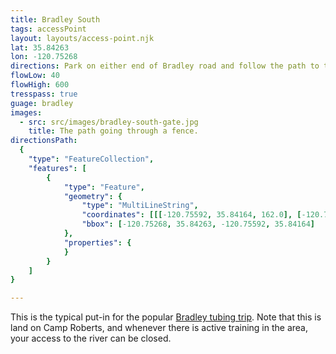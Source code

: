 ```yaml
---
title: Bradley South
tags: accessPoint
layout: layouts/access-point.njk
lat: 35.84263
lon: -120.75268
directions: Park on either end of Bradley road and follow the path to the west of the road towards the river. There is a clear opening in the fence just below the road.
flowLow: 40
flowHigh: 600
tresspass: true
guage: bradley
images: 
  - src: src/images/bradley-south-gate.jpg
    title: The path going through a fence.
directionsPath:
  {
	"type": "FeatureCollection",
	"features": [
		{
			"type": "Feature",
			"geometry": {
				"type": "MultiLineString",
				"coordinates": [[[-120.75592, 35.84164, 162.0], [-120.75589, 35.84167, 162.0], [-120.75586, 35.8417, 162.0], [-120.75581, 35.84169, 162.0], [-120.75578, 35.84167, 162.0], [-120.75576, 35.8417, 162.0], [-120.75573, 35.84172, 162.0], [-120.75571, 35.84175, 162.0], [-120.75568, 35.84176, 162.0], [-120.75565, 35.84179, 162.0], [-120.75563, 35.84182, 162.0], [-120.75561, 35.84184, 162.0], [-120.75557, 35.84184, 162.0], [-120.75553, 35.84185, 163.0], [-120.75549, 35.84187, 163.0], [-120.75548, 35.8419, 163.0], [-120.75546, 35.84193, 163.0], [-120.75546, 35.84196, 163.0], [-120.75544, 35.842, 163.0], [-120.75542, 35.84202, 163.0], [-120.75538, 35.84203, 163.0], [-120.75535, 35.84204, 164.0], [-120.7553, 35.84204, 164.0], [-120.75526, 35.84205, 164.0], [-120.75522, 35.84206, 164.0], [-120.75518, 35.84207, 164.0], [-120.75514, 35.84207, 164.0], [-120.7551, 35.84208, 165.0], [-120.75506, 35.84209, 165.0], [-120.75504, 35.84211, 165.0], [-120.75501, 35.84213, 165.0], [-120.75498, 35.84214, 165.0], [-120.75494, 35.84216, 166.0], [-120.75491, 35.84217, 166.0], [-120.75487, 35.84218, 166.0], [-120.75483, 35.84218, 167.0], [-120.75479, 35.84218, 167.0], [-120.75475, 35.84218, 167.0], [-120.75472, 35.84216, 167.0], [-120.75468, 35.84214, 167.0], [-120.75465, 35.84212, 167.0], [-120.75462, 35.84211, 167.0], [-120.75457, 35.84211, 168.0], [-120.75454, 35.8421, 168.0], [-120.7545, 35.84208, 168.0], [-120.75447, 35.84206, 168.0], [-120.75443, 35.84205, 168.0], [-120.75438, 35.84205, 168.0], [-120.75435, 35.84206, 168.0], [-120.75431, 35.84208, 168.0], [-120.75427, 35.84209, 169.0], [-120.75423, 35.84211, 169.0], [-120.7542, 35.84212, 169.0], [-120.75416, 35.84213, 169.0], [-120.75412, 35.84213, 169.0], [-120.75408, 35.84214, 169.0], [-120.75404, 35.84215, 169.0], [-120.754, 35.84216, 169.0], [-120.75396, 35.84217, 169.0], [-120.75392, 35.84217, 169.0], [-120.75388, 35.84217, 169.0], [-120.75384, 35.84217, 169.0], [-120.75379, 35.84218, 169.0], [-120.75376, 35.84218, 169.0], [-120.75371, 35.84218, 169.0], [-120.75367, 35.84218, 169.0], [-120.75363, 35.84217, 169.0], [-120.75359, 35.84217, 169.0], [-120.75354, 35.84217, 169.0], [-120.75349, 35.84217, 169.0], [-120.75345, 35.84217, 169.0], [-120.75341, 35.84218, 169.0], [-120.75337, 35.8422, 169.0], [-120.75333, 35.84222, 169.0], [-120.7533, 35.84223, 169.0], [-120.75327, 35.84225, 169.0], [-120.75324, 35.84226, 169.0], [-120.7532, 35.84227, 169.0], [-120.75315, 35.84227, 169.0], [-120.75311, 35.84228, 169.0], [-120.75307, 35.8423, 169.0], [-120.75303, 35.84231, 168.0], [-120.75299, 35.84233, 168.0], [-120.75295, 35.84235, 168.0], [-120.75291, 35.84236, 168.0], [-120.75287, 35.84238, 168.0], [-120.75285, 35.84239, 168.0], [-120.75281, 35.84241, 168.0], [-120.75279, 35.84243, 168.0], [-120.75278, 35.84247, 168.0], [-120.75277, 35.8425, 168.0], [-120.75274, 35.84251, 169.0], [-120.75272, 35.84253, 169.0], [-120.75272, 35.84256, 169.0], [-120.7527, 35.8426, 169.0], [-120.75268, 35.84263, 169.0]]],
				"bbox": [-120.75268, 35.84263, -120.75592, 35.84164]
			},
			"properties": {
			}
		}
	]
}

---
```


This is the typical put-in for the popular [Bradley tubing trip](/trips/bradley). Note that this is land on Camp Roberts, and whenever there is active training in the area, your access to the river can be closed.
